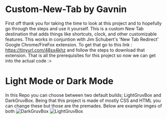 # Custom-New-Tab by Gavnin
 First off thank you for taking the time to look at this project and to hopefully go through the steps and use it yourself. 
 This is a custom New Tab destination that adds things like shortcuts, clock, and other customizable features. This works 
 in conjuntion with Jim Schubert's 'New Tab Redirect' Google Chrome/FireFox extension. To get that go to this link : https://tinyurl.com/48sx4khz and follow 
 the steps to download that extension. That is all the prerequisites for this project so now we can get into the actual code :> 


 # Light Mode or Dark Mode
 In this Repo you can choose between two default builds; LightGruvBox and DarkGruvBox. Being that this project is made of mostly CSS and HTML you can change these but those are the premades. Below are example imges of both
![DarkGruvBox](https://user-images.githubusercontent.com/97905862/183939054-cbb8ae13-cbcd-44df-aca0-0dcadd6d83fc.PNG)
![LightGruvBox](https://user-images.githubusercontent.com/97905862/183939057-fea97810-b74a-494d-85bb-c8f514d65a7b.PNG)

